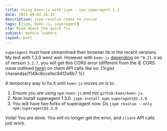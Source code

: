 ```yaml
---
title: Using keen-js with jspm - use superagent 1.3
date: 2015-09-02 16:32
description: jspm resolve comes to rescue
tags: [jspm, keen-js, superagent]
cta: Read about the quick fix
subject: module loaders
layout: post
---
```


`superagent` must have streamlined their browser lib in the recent versions. My test with 1.3.0 went well. However with `keen-js` <!-- more --> [depending](https://github.com/keen/keen-js/blob/master/package.json) on `^0.21.0` as of version `3.2.7`, you will get this CORS error (different from the IE CORS issue outlined [here](https://github.com/keen/keen-js/issues/237)) on client API calls like so:
{%gist charandas/f148c9cca1ec9412e8b7 %}

A temporary way to fix it until `keen-js` moves on is to:

1. Ensure you are using `npm:keen-js` and not `github:keen/keen-js`.
2. Now install superagent 1.3.0. `jspm install npm:superagent@1.3.0`
3. You will have two forks of superagent now. Do `jspm resolve --only npm:superagent@1.3.0`

Voila! You are done. You will no longer get the error, and `client` API calls just work.